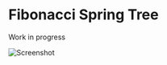 # Fibonacci Spring Tree
Work in progress

![Screenshot](https://github.com/sarahayu/Fibonacci-Spring-Tree/blob/master/screenshots/image.gif)